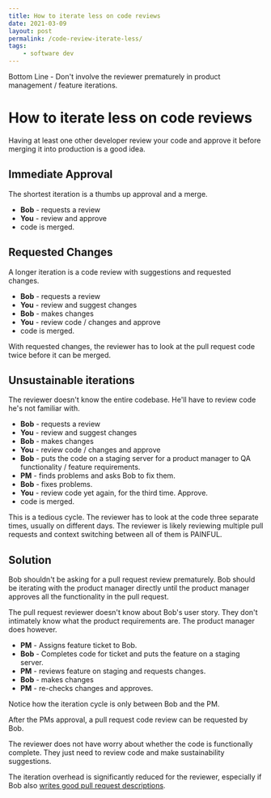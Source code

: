 ```yaml
---
title: How to iterate less on code reviews
date: 2021-03-09
layout: post
permalink: /code-review-iterate-less/
tags: 
    - software dev
---
```


Bottom Line - Don't involve the reviewer prematurely in product management / feature iterations.

# How to iterate less on code reviews

Having at least one other developer review your code and approve it before merging it into production is a good idea. 

## Immediate Approval

The shortest iteration is a thumbs up approval and a merge.

- **Bob** - requests a review
- **You** - review and approve
- code is merged.

## Requested Changes
A longer iteration is a code review with suggestions and requested changes. 

- **Bob** - requests a review
- **You** - review and suggest changes
- **Bob** - makes changes
- **You** - review code / changes and approve
- code is merged.

With requested changes, the reviewer has to look at the pull request code twice before it can be merged.

## Unsustainable iterations

The reviewer doesn't know the entire codebase. He'll have to review code he's not familiar with.

- **Bob** - requests a review
- **You** - review and suggest changes
- **Bob** - makes changes
- **You** - review code / changes and approve
- **Bob** - puts the code on a staging server for a product manager to QA functionality / feature requirements.
- **PM** - finds problems and asks Bob to fix them.
- **Bob** - fixes problems.
- **You** - review code yet again, for the third time. Approve.
- code is merged.

This is a tedious cycle. The reviewer has to look at the code three separate times, usually on different days. The reviewer is likely reviewing multiple pull requests and context switching between all of them is PAINFUL.

## Solution

Bob shouldn't be asking for a pull request review prematurely. Bob should be iterating with the product manager directly until the product manager approves all the functionality in the pull request.

The pull request reviewer doesn't know about Bob's user story. They don't intimately know what the product requirements are. The product manager does however.

- **PM** - Assigns feature ticket to Bob.
- **Bob** - Completes code for ticket and puts the feature on a staging server.
- **PM** - reviews feature on staging and requests changes.
- **Bob** - makes changes
- **PM** - re-checks changes and approves. 

Notice how the iteration cycle is only between Bob and the PM. 

After the PMs approval, a pull request code review can be requested by Bob.

The reviewer does not have worry about whether the code is functionally complete. They just need to review code and make sustainability suggestions.

The iteration overhead is significantly reduced for the reviewer, especially if Bob also [writes good pull request descriptions](/making-good-pull-requests/).


